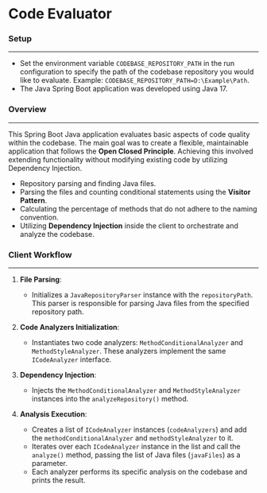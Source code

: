 Code Evaluator
==============

### Setup

-----

*   Set the environment variable `CODEBASE_REPOSITORY_PATH` in the run configuration to specify the path of the codebase repository you would like to evaluate. Example: `CODEBASE_REPOSITORY_PATH=D:\Example\Path`.
*   The Java Spring Boot application was developed using Java 17.

### Overview

--------

This Spring Boot Java application evaluates basic aspects of code quality within the codebase. The main goal was to create a flexible, maintainable application that follows the **Open Closed Principle**. Achieving this involved extending functionality without modifying existing code by utilizing Dependency Injection.

*   Repository parsing and finding Java files.
*   Parsing the files and counting conditional statements using the **Visitor Pattern**.
*   Calculating the percentage of methods that do not adhere to the naming convention.
*   Utilizing **Dependency Injection** inside the client to orchestrate and analyze the codebase.

### Client Workflow

-----------------------------------------

1.  **File Parsing**:

    *   Initializes a `JavaRepositoryParser` instance with the `repositoryPath`. This parser is responsible for parsing Java files from the specified repository path.
2.  **Code Analyzers Initialization**:

    *   Instantiates two code analyzers: `MethodConditionalAnalyzer` and `MethodStyleAnalyzer`. These analyzers implement the same `ICodeAnalyzer` interface.
3.  **Dependency Injection**:

    *   Injects the `MethodConditionalAnalyzer` and `MethodStyleAnalyzer` instances into the `analyzeRepository()` method.
4.  **Analysis Execution**:

    *   Creates a list of `ICodeAnalyzer` instances (`codeAnalyzers`) and add the `methodConditionalAnalyzer` and `methodStyleAnalyzer` to it.
    *   Iterates over each `ICodeAnalyzer` instance in the list and call the `analyze()` method, passing the list of Java files (`javaFiles`) as a parameter.
    *   Each analyzer performs its specific analysis on the codebase and prints the result.
